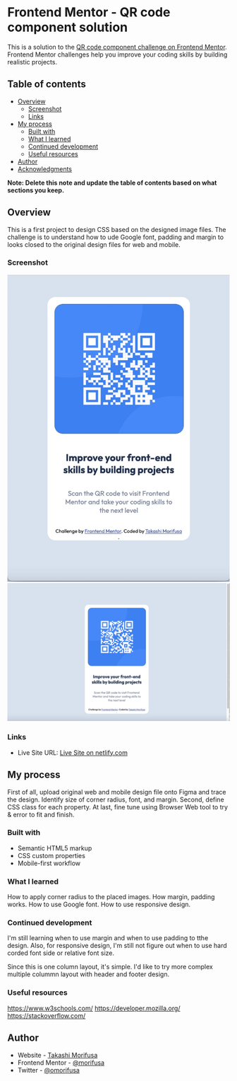 # Frontend Mentor - QR code component solution

This is a solution to the [QR code component challenge on Frontend Mentor](https://www.frontendmentor.io/challenges/qr-code-component-iux_sIO_H). Frontend Mentor challenges help you improve your coding skills by building realistic projects. 

## Table of contents

- [Overview](#overview)
  - [Screenshot](#screenshot)
  - [Links](#links)
- [My process](#my-process)
  - [Built with](#built-with)
  - [What I learned](#what-i-learned)
  - [Continued development](#continued-development)
  - [Useful resources](#useful-resources)
- [Author](#author)
- [Acknowledgments](#acknowledgments)

**Note: Delete this note and update the table of contents based on what sections you keep.**

## Overview
This is a first project to design CSS based on the designed image files.
The challenge is to understand how to ude Google font, padding and margin to looks closed to the original design files for web and mobile.

### Screenshot
![mobile size](./Screenshot_mobile.jpeg)
![web size](./Screenshot_web.jpeg)


### Links
- Live Site URL: [Live Site on netlify.com](https://thunderous-chaja-4de69c.netlify.app/)

## My process
First of all, upload original web and mobile design file onto Figma and trace the design.
Identify size of corner radius, font, and margin.
Second, define CSS class for each property.
At last, fine tune using Browser Web tool to try & error to fit and finish.


### Built with
- Semantic HTML5 markup
- CSS custom properties
- Mobile-first workflow


### What I learned
How to apply corner radius to the placed images.
How margin, padding works.
How to use Google font.
How to use responsive design.


### Continued development

I'm still learning when to use margin and when to use padding to tthe design. Also, for responsive design, I'm still not figure out when to use hard corded font side or relative font size.

Since this is one column layout, it's simple. I'd like to try more complex multiple colummn layout with header and footer design.


### Useful resources
https://www.w3schools.com/
https://developer.mozilla.org/
https://stackoverflow.com/


## Author

- Website - [Takashi Morifusa](https://www.linkedin.com/in/morifusa/)
- Frontend Mentor - [@morifusa](https://www.frontendmentor.io/profile/morifusa)
- Twitter - [@omorifusa](https://www.twitter.com/morifusa)




